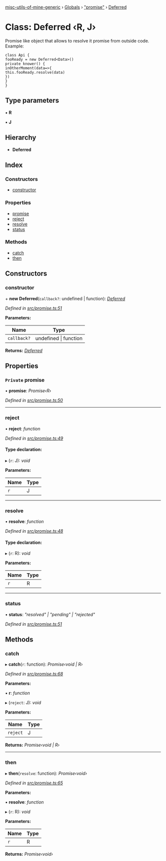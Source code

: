 [misc-utils-of-mine-generic](../README.md) › [Globals](../globals.md) › ["promise"](../modules/_promise_.md) › [Deferred](_promise_.deferred.md)

# Class: Deferred ‹**R, J**›

Promise like object that allows to resolve it promise from outside code. Example:

```
class Api {
fooReady = new Deferred<Data>()
private knower() {
inOtherMoment(data=>{
this.fooReady.resolve(data)
})
}
}
```

## Type parameters

▪ **R**

▪ **J**

## Hierarchy

* **Deferred**

## Index

### Constructors

* [constructor](_promise_.deferred.md#constructor)

### Properties

* [promise](_promise_.deferred.md#private-promise)
* [reject](_promise_.deferred.md#reject)
* [resolve](_promise_.deferred.md#resolve)
* [status](_promise_.deferred.md#status)

### Methods

* [catch](_promise_.deferred.md#catch)
* [then](_promise_.deferred.md#then)

## Constructors

###  constructor

\+ **new Deferred**(`callback?`: undefined | function): *[Deferred](_promise_.deferred.md)*

*Defined in [src/promise.ts:51](https://github.com/cancerberoSgx/misc-utils-of-mine/blob/5e76898/misc-utils-of-mine-generic/src/promise.ts#L51)*

**Parameters:**

Name | Type |
------ | ------ |
`callback?` | undefined &#124; function |

**Returns:** *[Deferred](_promise_.deferred.md)*

## Properties

### `Private` promise

• **promise**: *Promise‹R›*

*Defined in [src/promise.ts:50](https://github.com/cancerberoSgx/misc-utils-of-mine/blob/5e76898/misc-utils-of-mine-generic/src/promise.ts#L50)*

___

###  reject

• **reject**: *function*

*Defined in [src/promise.ts:49](https://github.com/cancerberoSgx/misc-utils-of-mine/blob/5e76898/misc-utils-of-mine-generic/src/promise.ts#L49)*

#### Type declaration:

▸ (`r`: J): *void*

**Parameters:**

Name | Type |
------ | ------ |
`r` | J |

___

###  resolve

• **resolve**: *function*

*Defined in [src/promise.ts:48](https://github.com/cancerberoSgx/misc-utils-of-mine/blob/5e76898/misc-utils-of-mine-generic/src/promise.ts#L48)*

#### Type declaration:

▸ (`r`: R): *void*

**Parameters:**

Name | Type |
------ | ------ |
`r` | R |

___

###  status

• **status**: *"resolved" | "pending" | "rejected"*

*Defined in [src/promise.ts:51](https://github.com/cancerberoSgx/misc-utils-of-mine/blob/5e76898/misc-utils-of-mine-generic/src/promise.ts#L51)*

## Methods

###  catch

▸ **catch**(`r`: function): *Promise‹void | R›*

*Defined in [src/promise.ts:68](https://github.com/cancerberoSgx/misc-utils-of-mine/blob/5e76898/misc-utils-of-mine-generic/src/promise.ts#L68)*

**Parameters:**

▪ **r**: *function*

▸ (`reject`: J): *void*

**Parameters:**

Name | Type |
------ | ------ |
`reject` | J |

**Returns:** *Promise‹void | R›*

___

###  then

▸ **then**(`resolve`: function): *Promise‹void›*

*Defined in [src/promise.ts:65](https://github.com/cancerberoSgx/misc-utils-of-mine/blob/5e76898/misc-utils-of-mine-generic/src/promise.ts#L65)*

**Parameters:**

▪ **resolve**: *function*

▸ (`r`: R): *void*

**Parameters:**

Name | Type |
------ | ------ |
`r` | R |

**Returns:** *Promise‹void›*
